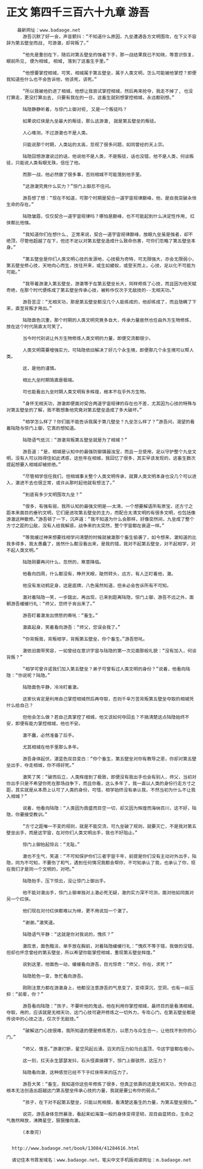 # 正文 第四千三百六十九章 游吾
        最新网址：www.badaoge.net
          游吾沉默了好一会，声音颤抖：“不知道什么原因，九垒遭遇各方文明围攻，在下义不容辞为第五壁垒而战, 可游澈，却背叛了。”
      
          “他先是重创在下，随后对第五壁垒的强者下手，那一战结果我已不知晓，等意识恢复，眼前所见, 便为相城, 相城, 落到了这畜生手里。”
      
          “他想要掌控相城，可笑，相城属于第五壁垒，属于人类文明，怎么可能被他掌控？即便我知道些什么也不会告诉他，他该死，该死。”
      
          “所以我被他扔进了相城，他想让我尝试掌控相城，然后再来抢夺，我走不掉了, 也没打算走，更没打算出去, 只要有我在的一日，这畜生就别想掌控相城，永远都别想。”
      
          陆隐静静听着，与惊门上御对视, 又是一个叛徒吗？
      
          如果说红侠是九垒最大的叛徒，那么这游澈, 就是第五壁垒的叛徒。
      
          人心难测，不过游澈也不是人类。
      
          只能说那个时期，人类站的太高，忽视了很多问题，如同曾经的天上宗。
      
          陆隐回想游澈说过的话，他说他不是人类，不是叛徒，话也没错，他不是人类，何谈叛徒，只能说人类有眼无珠，信任了他。
      
          而那一战，他必然做了很多事，否则相城不可能落到他手里。
      
          “这游澈究竟什么实力？”惊门上御忍不住问。
      
          游吾想了想：“现在不知道，可那个时期是契合一道宇宙规律巅峰，他，是自我突破永恒生命的存在。”
      
          陆隐皱眉，仅仅契合一道宇宙规律吗？哪怕是巅峰，也不可能起到什么决定性作用, 红侠都比他强。
      
          “我知道你们在想什么, 正常来说，契合一道宇宙规律巅峰，放眼九垒虽是强者，却不绝顶，尽管他超越了在下，但还不足以对第五壁垒造成什么致命伤害，可你们忽略了第五壁垒本身。”
      
          “第五壁垒是你们人类文明心技的发源地，心技极为奇特，可无限强大，亦会无限弱小，第五壁垒修心技，天地向心而生，技往开来，或生如蝼蚁，或登天而上，心技，足以化不可能为可能。”
      
          “我带着游澈入第五壁垒，游澈等于在第五壁垒长大，同样修炼了心技，而且因为他天赋奇绝，在那个时代便练成了第五壁垒传承心技，被称作仅次于无敌技的--无相天功。”
      
          游吾苦涩：“无相天功，那是第五壁垒都没几个人能练成的，他却练成了，而且隐瞒了下来，直至背叛才用出。”
      
          陆隐面色沉重，那个时期的人类文明究竟多自大，传承力量居然也任由外方生物修炼，放在这个时代简直太可笑了。
      
          当今时代别说让外方生物修炼人类文明的力量，即便交流都很少。
      
          人类文明需要增强实力，可陆隐依旧解决了好几个永生境，即便那几个永生境可以帮人类。
      
          这，是他的谨慎。
      
          相比九垒时期简直是极端。
      
          可也能看出九垒时期人类文明有多辉煌，根本不在乎外方生物。
      
          “身怀无相天功，游澈即便面对契合两道宇宙规律的存在也不差，尤其因为心技的特殊与对第五壁垒的了解，我不敢想象他究竟对第五壁垒造成了多大破坏。”
      
          “相学怎么样了？你们能不能告诉我属于第几壁垒？九垒怎么样了？”游吾问，渴望的看着陆隐与惊门上御，它真的想知道。
      
          陆隐语气低沉：“游澈背叛第五壁垒就是为了相城？”
      
          游吾道：“是，相城是认知中的最强防御镇器浊宝，而且一旦使用，足以守护整个九垒文明，没有人可以挡得住如此诱惑，这些年在相城，我回忆了很多，其实早该发现的，这畜生数次提起想要入相城却被拒绝。”
      
          “尽管相学信任我们，但相城事关整个人类文明传承，就算人类文明本身也没几个可以进入，澈进不去也很正常，或许从那时起他就有想法了。”
      
          “到底有多少文明围攻九垒？”
      
          “很多，有强有弱，我所认知的最强文明是——太清，一个想要解语所有原宝，还方寸之距本来面目的垂钓文明，它们是进攻第五壁垒的主力，而配合太清文明的有很多文明，也包括像游澈这种散修。”游吾顿了一下，沉声道：“我不知道为什么会那样，好像突然间，九垒成了整个方寸之距的公敌，没有人给我解惑，战争来的太突然，整个宇宙都在衰退一样。”
      
          “等我缓过神来想要找相学问清楚的时候就被澈那个畜生偷袭了，如今想来，澈知道的比我多得多，我太愚蠢了，居然什么都没看出来，是我的错，我对不起第五壁垒，对不起相学，对不起人类文明。”
      
          陆隐刚要再问什么，忽然的，寒意降临。
      
          他看向四周，什么都没有，睁开天眼，陡然转头，远方，有人正盯着他，澈。
      
          他没有发动鸦定身，这是底牌，八色虽然知道，但未必会告诉所有不可知。
      
          澈对着陆隐一笑，一步踏出，再出现，已来到距离陆隐，惊门上御，游吾不远之外，面朝游吾缓缓行礼：“师父，您终于肯出来了。”
      
          游吾盯着澈发出愤怒的嘶吼：“畜生。”
      
          澈直起身，笑着看向游吾：“师父，您误会我了。”
      
          “你背叛我，背叛相学，背叛第五壁垒，你个畜生。”游吾怒吼。
      
          澈依旧面带笑容，一如曾经在意识宇宙与陆隐的第一次见面那般礼貌：“没有加入，何谈背叛？”
      
          “相学可曾许诺我们加入第五壁垒？弟子可曾有过人类文明的身份？”说着，他看向陆隐：“你说呢？陆隐。”
      
          陆隐面色平静，冷冷盯着澈。
      
          这家伙肯定是利用自己掌控相城然后再夺取，否则千辛万苦背叛第五壁垒夺取的相城凭什么给自己？
      
          但他会怎么做？若自己真掌控了相城，他又该如何夺回去？不搞清楚这点陆隐始终不安，即便有能力掌控相城，他也不安。
      
          澈不蠢，必然准备了后手。
      
          尤其相城在他手里那么多年。
      
          游吾身体起伏，湛蓝色双目变白：“你个畜生，第五壁垒对你有教导之恩，你却对第五壁垒出手，夺走相城，你不得好死。”
      
          澈笑了笑：“破而后立，人类辉煌到了极致，即便没有我出手也会有别人，师父，当初对你出手只是不希望你死在那场战争下，而且你看，这么多年了，我一直以人类的身份行走方寸之距，其实就是从本质上认可了人类的身份，可惜，相学始终没有承认我，不然当初为什么不让我入相城？”
      
          说着，他看向陆隐：“人类因为鼎盛而目空一切，却又因为辉煌而海纳百川，这不好，陆隐，你要接受教训。”
      
          “方寸之距唯一不变的规则，就是不能交流，可九垒破了规则，就要灭亡，不是我对第五壁垒出手，而是这宇宙，在对你们人类文明出手，我也不好阻止。”
      
          惊门上御抬起惊云：“无耻。”
      
          澈也不生气，笑道：“不可知保护你们三者宇宙千年，前提是你们没有主动对外出手，陆隐，同为不可知，不要伤了和气，遇到任何情况我都会帮你，不可知承认了我，也承认了你，现在我们才是同一个文明的，对吧。”
      
          陆隐抬手，压下惊云，没让惊门上御出手。
      
          他不能对澈出手，惊门上御单独对上澈必死无疑，澈的实力深不可测，面对他如同面对另一个红侠。
      
          他们现在对付红侠都难以为继，更不用说加一个澈了。
      
          “谢谢。”澈笑道。
      
          陆隐语气平静：“这就是你对我说的，愧疚？”
      
          澈叹息，面色黯淡，单手放在胸前，对着陆隐缓缓行礼：“愧疚不等于错，我做的没错，但却也怀念曾经的第五壁垒，所以希望你能掌控相城，重现第五壁垒辉煌。”
      
          说到这里，他面色一动，缓缓看向游吾，目光惊奇：“师父，你在，求死？”
      
          陆隐脸色一变，急忙看向游吾。
      
          刚刚注意力都在游澈身上，他都没注意游吾的气息变了，变得深沉，空洞，也有一丝压抑：“前辈，你？”
      
          游吾看向陆隐：“孩子，不要听他的鬼话，他在利用你掌控相城，最终目的是看清相城，夺取，用的，应该就是无相天功，这门心技可避开修炼之一切外力，专攻心门，在第五壁垒都是传说中的心技之法，仅次于无敌技。”
      
          “破解这门心技很难，我所知道的便是修炼愿力，以愿力与众生合一，让他找不到你的心门。”
      
          “师父，慎言。”游澈打断，星空风起云涌，滔天的压力如乌云盖顶，令这宇宙都在缩小。
      
          这一刻，扛天永生瑟瑟发抖，石头怪直接蹲下，惊门上御骇然，这压力？
      
          陆隐看向澈，这种感觉已经不下于红侠带来的压力了。
      
          游吾大笑：“畜生，我知道你这些年修炼了很多，但真正依靠的还是无相天功，凭你自己根本无法创造出超越这门第五壁垒传承心技的力量，我就是要公布你的弱点。”
      
          “孩子，在下对不起第五壁垒，只能以死相报，看清楚这畜生的力量，为第五壁垒报仇。”
      
          说完，游吾身体忽然暴涨，看起来如海藻一般的身体变得坚韧，双目由蓝转白，生命之气轰然释放，沸腾星空，狠狠撞向澈。
      
          (本章完)
      
      
      http://www.badaoge.net/book/13084/41284616.html
      
      请记住本书首发域名：www.badaoge.net。笔尖中文手机版阅读网址：m.badaoge.net